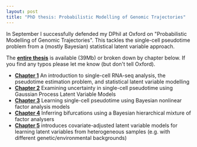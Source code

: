 ```yaml
---
layout: post
title: "PhD thesis: Probabilistic Modelling of Genomic Trajectories"
---
```


In September I successfully defended my DPhil at Oxford on "Probabilistic Modelling of Genomic Trajectories". This tackles the single-cell pseudotime problem from a (mostly Bayesian) statistical latent variable approach. 

The [**entire thesis**]({{site.baseurl}}/files/krc-thesis.pdf) is available (39Mb) or broken down by chapter below. If you find any typos please let me know (but don't tell Oxford).

* [**Chapter 1**]({{site.baseurl}}/files/krc-thesis-chap-1.pdf) An introduction to single-cell RNA-seq analysis, the pseudotime estimation problem, and statistical latent variable modelling
* [**Chapter 2**]({{site.baseurl}}/files/krc-thesis-chap-2.pdf) Examining uncertainty in single-cell pseudotime using Gaussian Process Latent Variable Models
* [**Chapter 3**]({{site.baseurl}}/files/krc-thesis-chap-3.pdf) Learning single-cell pseudotime using Bayesian nonlinear factor analysis models
* [**Chapter 4**]({{site.baseurl}}/files/krc-thesis-chap-4.pdf) Inferring bifurcations using a Bayesian hierarchical mixture of factor analysers
* [**Chapter 5**]({{site.baseurl}}/files/krc-thesis-chap-5.pdf) introduces covariate-adjusted latent variable models for learning latent variables from heterogeneous samples (e.g. with different genetic/environmental backgrounds)